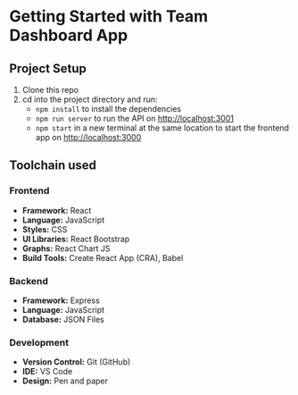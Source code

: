 # Getting Started with Team Dashboard App


## Project Setup
1. Clone this repo
2. cd into the project directory and run:
    - `npm install` to install the dependencies
    - `npm run server` to run the API on [http://localhost:3001](http://localhost:3001)
    - `npm start` in a new terminal at the same location to start the frontend app on [http://localhost:3000](http://localhost:3000) 

## Toolchain used

### Frontend

- **Framework:** React
- **Language:** JavaScript
- **Styles:** CSS
- **UI Libraries:** React Bootstrap
- **Graphs:** React Chart JS
- **Build Tools:** Create React App (CRA), Babel

### Backend

- **Framework:** Express
- **Language:** JavaScript
- **Database:** JSON Files

### Development

- **Version Control:** Git (GitHub)
- **IDE:** VS Code
- **Design:** Pen and paper
